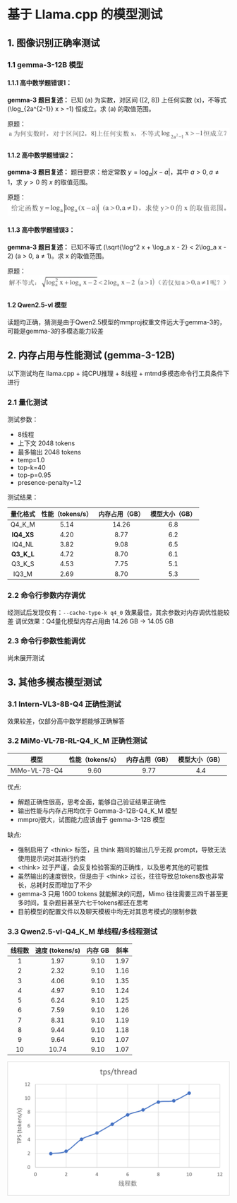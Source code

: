 # 基于 Llama.cpp 的模型测试

## 1. 图像识别正确率测试

### 1.1 gemma-3-12B 模型

#### 1.1.1 高中数学题错误1：
**gemma-3 题目复述：**
已知 \(a\) 为实数，对区间 \([2, 8]\) 上任何实数 \(x\)，不等式 \(\log_{2a^{2-1}} x > -1\) 恒成立。求 \(a\) 的取值范围。

原题：
![](./math_test/3.png)

#### 1.1.2 高中数学题错误2：
**gemma-3 题目复述：**
题目要求：给定常数 $y = \log_a |x-a|$，其中 $a > 0, a \neq 1$，求 $y > 0$ 的 $x$ 的取值范围。

原题：
![](./math_test/4.png)

#### 1.1.3 高中数学题错误3：
**gemma-3 题目复述：**
已知不等式 \(\sqrt{\log^2 x + \log_a x - 2} < 2\log_a x - 2\) (a > 0, a ≠ 1)。求 x 的取值范围。

原题：
![](./math_test/8.png)

#### 1.2 Qwen2.5-vl 模型

读题均正确，猜测是由于Qwen2.5模型的mmproj权重文件远大于gemma-3的，可能是gemma-3的多模态能力较差

## 2. 内存占用与性能测试 (gemma-3-12B)

以下测试均在 llama.cpp + 纯CPU推理 + 8线程 + mtmd多模态命令行工具条件下进行

### 2.1 量化测试

测试参数：
- 8线程
- 上下文 2048 tokens
- 最多输出 2048 tokens
- temp=1.0 
- top-k=40 
- top-p=0.95 
- presence-penalty=1.2

测试结果：

| 量化格式     | 性能（tokens/s） | 内存占用（GB） | 模型大小（GB） |
| :------:     | :--------------: | :------------: | :------------: |
|  Q4_K_M      |       5.14       |     14.26      |      6.8       |
|  **IQ4_XS**  |       4.20       |      8.77      |      6.2       |
|  IQ4_NL      |       3.82       |      9.08      |      6.5       |
|  **Q3_K_L**  |       4.72       |      8.70      |      6.1       |
|  Q3_K_S      |       4.53       |      7.75      |      5.1       |
|  IQ3_M       |       2.69       |      8.70      |      5.3       |

### 2.2 命令行参数内存调优

经测试后发现仅有：```--cache-type-k q4_0``` 效果最佳，其余参数对内存调优性能较差
调优效果：Q4量化模型内存占用由 14.26 GB -> 14.05 GB

### 2.3 命令行参数性能调优

尚未展开测试

## 3. 其他多模态模型测试

### 3.1 Intern-VL3-8B-Q4 正确性测试

效果较差，仅部分高中数学题能够正确解答

### 3.2 MiMo-VL-7B-RL-Q4_K_M 正确性测试

|       模型      | 性能（tokens/s） | 内存占用（GB）| 模型大小（GB） |
| :-------------: | :--------------: | :-----------: | :------------: |
|  MiMo-VL-7B-Q4  |       9.60       |     9.77      |      4.4       |

优点:
- 解题正确性很高，思考全面，能够自己验证结果正确性
- 输出性能与内存占用均优于 Gemma-3-12B-Q4_K_M 模型
- mmproj很大，试图能力应该由于 gemma-3-12B 模型

缺点:
- 强制启用了 \<think> 标签，且 think 期间的输出几乎无视 prompt，导致无法使用提示词对其进行约束
- \<think> 过于严谨，会反复检验答案的正确性，以及思考其他的可能性
- 虽然输出的速度很快，但是由于 \<think> 过长，往往导致总tokens数也非常长，总耗时反而增加了不少
- gemma-3 只用 1600 tokens 就能解决的问题，Mimo 往往需要三四千甚至更多时间，复杂题目甚至六七千tokens都还在思考
- 目前模型的配置文件以及聊天模板中均无对其思考模式的限制参数


### 3.3 Qwen2.5-vl-Q4_K_M 单线程/多线程测试

|线程数|速度 (tokens/s)| 内存 GB| 斜率 |
|:----:|:-------------:|:-----:|:----:|
|  1   |     1.97      | 9.10  | 1.97 |
|  2   |     2.32      | 9.10  | 1.16 |
|  3   |     4.06      | 9.10  | 1.35 |
|  4   |     4.97      | 9.10  | 1.24 |
|  5   |     6.24      | 9.10  | 1.25 |
|  6   |     7.59      | 9.10  | 1.26 |
|  7   |     8.31      | 9.10  | 1.19 |
|  8   |     9.44      | 9.10  | 1.18 |
|  9   |     9.64      | 9.10  | 1.07 |
|  10  |    10.74      | 9.10  | 1.07 |

![](./img/Qwen2_5-vl-Q4_K_M.png)